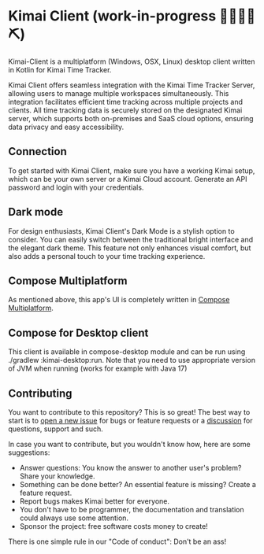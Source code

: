 # Kimai Client (work-in-progress 👷🔧️👷‍♀️⛏)

Kimai-Client is a multiplatform (Windows, OSX, Linux) desktop client written in Kotlin for Kimai Time Tracker.

Kimai Client offers seamless integration with the Kimai Time Tracker Server, allowing users to manage multiple workspaces simultaneously. This integration facilitates efficient time tracking across multiple projects and clients. All time tracking data is securely stored on the designated Kimai server, which supports both on-premises and SaaS cloud options, ensuring data privacy and easy accessibility.

## Connection

To get started with Kimai Client, make sure you have a working Kimai setup, which can be your own server or a Kimai Cloud account. Generate an API password and login with your credentials.

## Dark mode

For design enthusiasts, Kimai Client's Dark Mode is a stylish option to consider. You can easily switch between the traditional bright interface and the elegant dark theme. This feature not only enhances visual comfort, but also adds a personal touch to your time tracking experience.

## Compose Multiplatform
As mentioned above, this app's UI is completely written in [Compose
Multiplatform](https://www.jetbrains.com/lp/compose-multiplatform/).

## Compose for Desktop client
This client is available in compose-desktop module and can be run using ./gradlew :kimai-desktop:run. Note that you need to use appropriate version of JVM when running (works for example with Java 17)

## Contributing

You want to contribute to this repository? This is so great!
The best way to start is to [open a new issue](https://github.com/progeek-de/kimai-client/issues) for bugs or feature requests or a [discussion](https://github.com/progeek-de/kimai-client/discussions) for questions, support and such.

In case you want to contribute, but you wouldn't know how, here are some suggestions:

- Answer questions: You know the answer to another user's problem? Share your knowledge.
- Something can be done better? An essential feature is missing? Create a feature request.
- Report bugs makes Kimai better for everyone.
- You don't have to be programmer, the documentation and translation could always use some attention.
- Sponsor the project: free software costs money to create!

There is one simple rule in our "Code of conduct": Don't be an ass!

